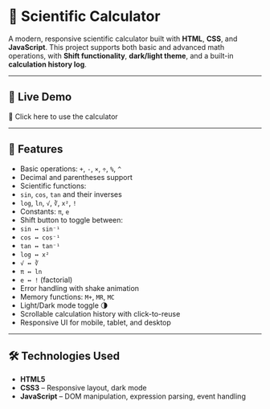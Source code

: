# 🔬 Scientific Calculator

A modern, responsive scientific calculator built with **HTML**, **CSS**, and **JavaScript**. This project supports both basic and advanced math operations, with **Shift functionality**, **dark/light theme**, and a built-in **calculation history log**.

---

## 🚀 Live Demo
🔗 Click here to use the calculator

---

## 🚀 Features

-  Basic operations: `+`, `-`, `×`, `÷`, `%`, `^`
-  Decimal and parentheses support
-  Scientific functions:
  - `sin`, `cos`, `tan` and their inverses
  - `log`, `ln`, `√`, `∛`, `x²`, `!`
  - Constants: `π`, `e`
-  Shift button to toggle between:
  - `sin ↔ sin⁻¹`
  - `cos ↔ cos⁻¹`
  - `tan ↔ tan⁻¹`
  - `log ↔ x²`
  - `√ ↔ ∛`
  - `π ↔ ln`
  - `e ↔ !` (factorial)
-  Error handling with shake animation
-  Memory functions: `M+`, `MR`, `MC`
-  Light/Dark mode toggle 🌗
-  Scrollable calculation history with click-to-reuse
-  Responsive UI for mobile, tablet, and desktop
  
---

## 🛠️ Technologies Used

- **HTML5**
- **CSS3** – Responsive layout, dark mode
- **JavaScript** – DOM manipulation, expression parsing, event handling
